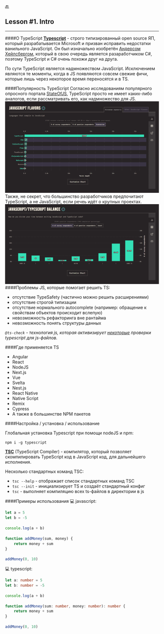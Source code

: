 [🔙](/README.md)

## Lesson #1. Intro

---

####О TypeScript
<u>**Typescript**</u> - строго типизированный open source ЯП, который разрабатывается Microsoft и призван исправить недостатки ванильного JavaScript. Он был изначально изобретён [Андерсом Хейлсбергом](https://ru.wikipedia.org/wiki/%D0%A5%D0%B5%D0%B9%D0%BB%D1%81%D0%B1%D0%B5%D1%80%D0%B3,_%D0%90%D0%BD%D0%B4%D0%B5%D1%80%D1%81), который в свою очередь является разаработчиком C#, поэтому TypeScript и C# очень похожи друг на друга.

По сути TypeScript является надмножеством JavaScript. Исключением являются те моменты, когда в JS появляются совсем свежие фичи, которые лишь через некоторое время переносятся и в TS.

####Популярность TypeScript
Согласно исследованиям популярного опросного портала [StateOfJS](stateofjs.com), TypeScript просто не имеет каких-либо аналогов, если рассматривать его, как надмножество для JS.  
![Alt text](images/image1.png)
Также, не секрет, что большинство разработчиков предпочитают TypeScript, а не JavaScript, если речеь идёт о крупных проектах.
![Alt text](images/image2.png)
####Проблемы JS, которые помогает решить TS:

- отсутствие TypeSafety (частично можно решить расширениями)
- отсутствие строгой типизации
- отсутствие нормального autocomplete (например: обращение к свойствам объектов происходит вслепую)
- невозможность рефакторинга вне рантайма
- невозможность понять структуры данных

_`@ts-check` - технология js, которая активизирует <u>некоторые</u> проверки typescript для js-файлов._

####Где применяется TS

- Angular
- React
- NodeJS
- Next.js
- Vue
- Svelta
- Nest.js
- React Native
- Native Script
- Remix
- Cypress
- А также в большинстве NPM пакетов

####Настройка / установка / использование

Глобальная установка Typescript при помощи nodeJS и npm:

```
npm i -g typescript
```

<u>**TSC**</u> (TypeScript Compiler) - компилятор, который позволяет скомпилировать TypeScript код в JavaScript код, для дальнейшего исполнения.

Несколько стандартных команд TSC:

- `tsc --help` - отображает список стандартных команд TSC
- `tsc --init` - инициализирует TS и создаёт стандартный конфиг
- `tsc` - выполняет компиляцию всех ts-файлов в директории в js

####Примеры использования
💻 javascript:

```javascript
let a = 5
let b = -5

console.log(a + b)

function addMoney(sum, money) {
	return money + sum
}

addMoney(0, 10)
```

💻 typescript:

```typescript
let a: number = 5
let b: number = -5

console.log(a + b)

function addMoney(sum: number, money: number): number {
	return money + sum
}

addMoney(0, 10)
```
